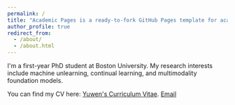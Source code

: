 ```yaml
---
permalink: /
title: "Academic Pages is a ready-to-fork GitHub Pages template for academic personal websites"
author_profile: true
redirect_from: 
  - /about/
  - /about.html
---
```


I'm a first-year PhD student at Boston University. My research interests include machine unlearning, continual learning, and multimodality foundation models.

You can find my CV here: [Yuwen's Curriculum Vitae](../assets/Curriculum_Vitae.pdf).
[Email](mailto:yuwentan@bu.edu)
